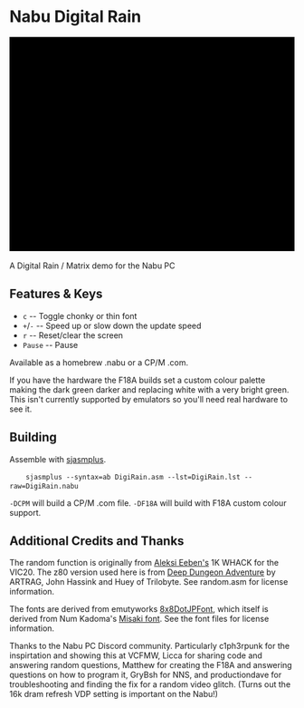 # Nabu Digital Rain

![Digital Rain Animated Gif](https://github.com/eej/nabudigirain/raw/master/images/rain.gif)

A Digital Rain / Matrix demo for the Nabu PC

## Features & Keys
* `c`     -- Toggle chonky or thin font
* `+`/`-` -- Speed up or slow down the update speed
* `r`     -- Reset/clear the screen
* `Pause` -- Pause

Available as a homebrew .nabu or a CP/M .com.

If you have the hardware the F18A builds set a custom colour palette making the dark green darker and replacing white with a very bright green.  This isn't currently supported by emulators so you'll need real hardware to see it.

## Building

Assemble with [sjasmplus](https://github.com/z00m128/sjasmplus).

```
    sjasmplus --syntax=ab DigiRain.asm --lst=DigiRain.lst --raw=DigiRain.nabu
```

`-DCPM` will build a CP/M .com file.  `-DF18A` will build with F18A custom colour support.

## Additional Credits and Thanks

The random function is originally from [Aleksi Eeben's](http://www.cncd.fi/aeeben) 1K WHACK for the VIC20.  The z80 version used here is from [Deep Dungeon Adventure](https://github.com/artrag/Deep-Dungeon-Adventure) by ARTRAG, John Hassink and Huey of Trilobyte.  See random.asm for license information.

The fonts are derived from emutyworks [8x8DotJPFont](https://github.com/emutyworks/8x8DotJPFont), which itself is derived from Num Kadoma's [Misaki font](http://littlelimit.net/misaki.htm).  See the font files for license information.

Thanks to the Nabu PC Discord community.  Particularly c1ph3rpunk for the inspirtation and showing this at VCFMW, Licca for sharing code and answering random questions, Matthew for creating the F18A and answering questions on how to program it, GryBsh for NNS, and productiondave for troubleshooting and finding the fix for a random video glitch. (Turns out the 16k dram refresh VDP setting is important on the Nabu!)

